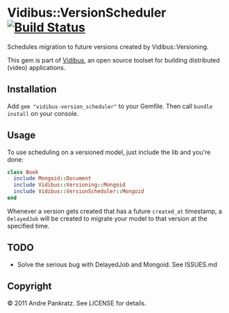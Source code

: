 # Vidibus::VersionScheduler [![Build Status](https://travis-ci.org/vidibus/vidibus-version_scheduler.png)](https://travis-ci.org/vidibus/vidibus-version_scheduler)

Schedules migration to future versions created by Vidibus::Versioning.

This gem is part of [Vidibus](http://vidibus.org), an open source toolset for building distributed (video) applications.


## Installation

Add `gem "vidibus-version_scheduler"` to your Gemfile. Then call `bundle install` on your console.


## Usage

To use scheduling on a versioned model, just include the lib and you're done:

```ruby
class Book
  include Mongoid::Document
  include Vidibus::Versioning::Mongoid
  include Vidibus::VersionScheduler::Mongoid
end
```

Whenever a version gets created that has a future `created_at` timestamp, a `DelayedJob` will be created to
migrate your model to that version at the specified time.


## TODO

* Solve the serious bug with DelayedJob and Mongoid. See ISSUES.md


## Copyright

&copy; 2011 Andre Pankratz. See LICENSE for details.
